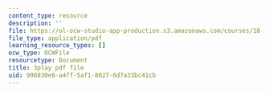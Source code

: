 ```yaml
---
content_type: resource
description: ''
file: https://ol-ocw-studio-app-production.s3.amazonaws.com/courses/18-03sc-differential-equations-fall-2011/996830e6a4ff5af180276d7a33bc41cb_EQJBp6Ym-6A.pdf
file_type: application/pdf
learning_resource_types: []
ocw_type: OCWFile
resourcetype: Document
title: 3play pdf file
uid: 996830e6-a4ff-5af1-8027-6d7a33bc41cb
---
```

